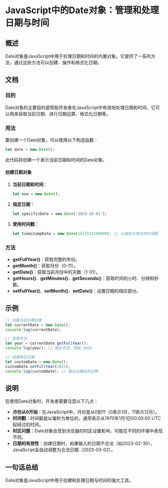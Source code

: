 <!--
Meta Description: # JavaScript中的Date对象：管理和处理日期与时间 ## 概述 Date对象是JavaScript中用于处理日期和时间的内置对象。它提供了一系列方法，通过这些方法可以创建、操作和格式化日期。 ## 文档 ### 目的 Date对象的主要目的是帮助开发者在JavaScript中有效地处理日...
Meta Keywords: let, date, new, javascript, 2023
-->

# JavaScript中的Date对象：管理和处理日期与时间

## 概述
Date对象是JavaScript中用于处理日期和时间的内置对象。它提供了一系列方法，通过这些方法可以创建、操作和格式化日期。

## 文档
### 目的
Date对象的主要目的是帮助开发者在JavaScript中有效地处理日期和时间。它可以用来获取当前日期、进行日期运算、格式化日期等。

### 用法
要创建一个Date对象，可以使用以下构造函数：
```javascript
let date = new Date();
```
此代码将创建一个表示当前日期和时间的Date对象。

#### 创建日期对象
1. **当前日期和时间**：
   ```javascript
   let now = new Date();
   ```
   
2. **指定日期**：
   ```javascript
   let specificDate = new Date('2023-10-01');
   ```

3. **使用时间戳**：
   ```javascript
   let timestampDate = new Date(1672531199000); // 以毫秒为单位的时间戳
   ```

### 方法
- **getFullYear()**：获取完整的年份。
- **getMonth()**：获取月份（0-11）。
- **getDate()**：获取当前月份中的天数（1-31）。
- **getHours()**、**getMinutes()**、**getSeconds()**：获取时间的小时、分钟和秒数。
- **setFullYear()**、**setMonth()**、**setDate()**：设置日期的相应部分。

## 示例
```javascript
// 创建当前日期对象
let currentDate = new Date();
console.log(currentDate);

// 获取年份
let year = currentDate.getFullYear();
console.log(year); // 输出年份，例如 2023

// 设置特定日期
let customDate = new Date();
customDate.setFullYear(2025);
console.log(customDate); // 输出设置后的日期
```

## 说明
在使用Date对象时，开发者需要注意以下几点：
- **月份从0开始**：在JavaScript中，月份是从0到11（0表示1月，11表示12月）。
- **时间戳**：时间戳是以毫秒为单位的，通常表示从1970年1月1日00:00:00 UTC起经过的时间。
- **时区问题**：Date对象会受到浏览器的时区设置影响，可能在不同的环境中表现不同。
- **日期的有效性**：创建日期时，如果输入的日期不合法（如2023-02-30），JavaScript会自动调整为合法日期（2023-03-02）。

## 一句话总结
Date对象是JavaScript中用于创建和处理日期与时间的强大工具。